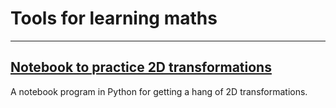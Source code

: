 # Tools for learning maths
-----

## [Notebook to practice 2D transformations](https://nbviewer.jupyter.org/urls/lirfu.github.io/tools/2d_transformations.ipynb)
A notebook program in Python for getting a hang of 2D transformations.
